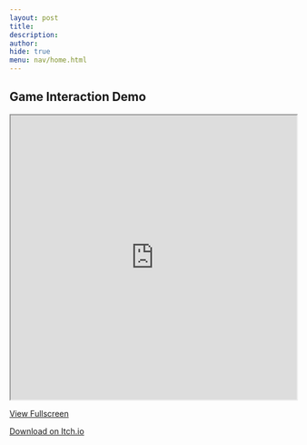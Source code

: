 ```yaml
---
layout: post 
title: 
description: 
author: 
hide: true
menu: nav/home.html
---
```


## Game Interaction Demo

<iframe src="https://frogpants.github.io/Project-Bitshift/current-project-renders/Bitshift-Update-v1.0.0.html" allow="fullscreen; pointer-lock" width="100%" height="500px"></iframe>

[View Fullscreen](https://frogpants.github.io/Project-Bitshift/current-project-renders/Bitshift-Update-v1.0.0.html)

[Download on Itch.io](https://frogpants.itch.io/bitshift-0101)